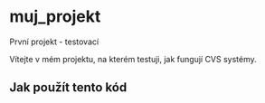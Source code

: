 # muj_projekt
První projekt - testovací

Vítejte v mém projektu, na kterém testuji, jak fungují CVS systémy.

## Jak použít tento kód


